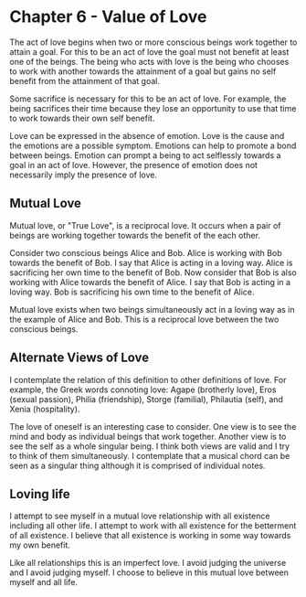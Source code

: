 # Chapter 6 - Value of Love

The act of love begins when two or more conscious beings work together to attain a goal. For this to be an act of love the goal must not benefit at least one of the beings. The being who acts with love is the being who chooses to work with another towards the attainment of a goal but gains no self benefit from the attainment of that goal.

Some sacrifice is necessary for this to be an act of love. For example, the being sacrifices their time because they lose an opportunity to use that time to work towards their own self benefit.

Love can be expressed in the absence of emotion. Love is the cause and the emotions are a possible symptom. Emotions can help to promote a bond between beings. Emotion can prompt a being to act selflessly towards a goal in an act of love. However, the presence of emotion does not necessarily imply the presence of love.

## Mutual Love

Mutual love, or "True Love", is a reciprocal love. It occurs when a pair of beings are working together towards the benefit of the each other.

Consider two conscious beings Alice and Bob. Alice is working with Bob towards the benefit of Bob. I say that Alice is acting in a loving way. Alice is sacrificing her own time to the benefit of Bob. Now consider that Bob is also working with Alice towards the benefit of Alice. I say that Bob is acting in a loving way. Bob is sacrificing his own time to the benefit of Alice.

Mutual love exists when two beings simultaneously act in a loving way as in the example of Alice and Bob. This is a reciprocal love between the two conscious beings.

## Alternate Views of Love

I contemplate the relation of this definition to other definitions of love. For example, the Greek words connoting love: Agape (brotherly love), Eros (sexual passion), Philia (friendship), Storge (familial), Philautia (self), and Xenia (hospitality).

The love of oneself is an interesting case to consider. One view is to see the mind and body as individual beings that work together. Another view is to see the self as a whole singular being. I think both views are valid and I try to think of them simultaneously. I contemplate that a musical chord can be seen as a singular thing although it is comprised of individual notes.

## Loving life

I attempt to see myself in a mutual love relationship with all existence including all other life. I attempt to work with all existence for the betterment of all existence. I believe that all existence is working in some way towards my own benefit.

Like all relationships this is an imperfect love. I avoid judging the universe and I avoid judging myself. I choose to believe in this mutual love between myself and all life.
